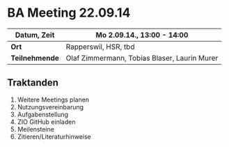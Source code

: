 # BA Meeting 22.09.14

**Datum, Zeit** | Mo 2.09.14., 13:00 - 14:00
--- 		| ---
**Ort** 	| Rapperswil, HSR, tbd
**Teilnehmende**| Olaf Zimmermann, Tobias Blaser, Laurin Murer



## Traktanden
1. Weitere Meetings planen
2. Nutzungsvereinbarung
3. Aufgabenstellung
4. ZIO GitHub einladen
5. Meilensteine
6. Zitieren/Literaturhinweise